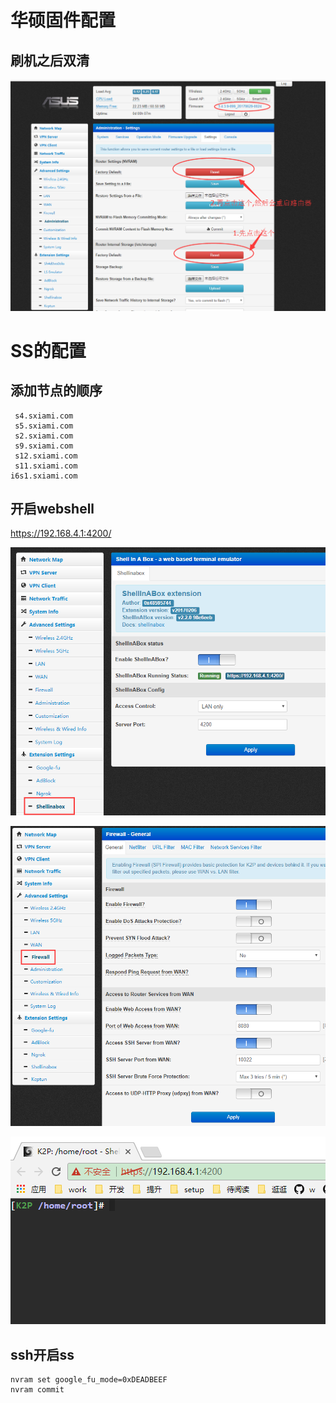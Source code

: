 
# 华硕固件配置

## 刷机之后双清
![](images/update_after_reset_route.png)
# SS的配置
## 添加节点的顺序
```
 s4.sxiami.com	 
 s5.sxiami.com	 	 	 	 
 s2.sxiami.com	 	 
 s9.sxiami.com	 	 
 s12.sxiami.com	 	 
 s11.sxiami.com	 	 
i6s1.sxiami.com	 
```

## 开启webshell
https://192.168.4.1:4200/

![](images/webshell/w1.png)

![](images/webshell/f1.png)

![](images/webshell/w2.png)

## ssh开启ss

```
nvram set google_fu_mode=0xDEADBEEF
nvram commit
```
